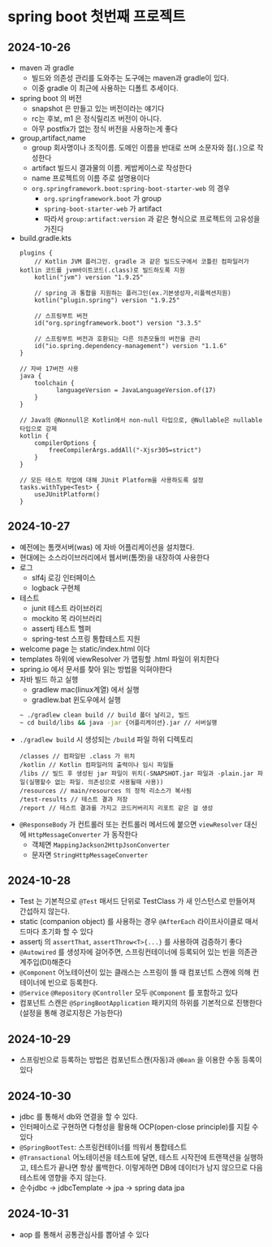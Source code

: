 # spring boot 첫번째 프로젝트

## 2024-10-26

- maven 과 gradle
    - 빌드와 의존성 관리를 도와주는 도구에는 maven과 gradle이 있다.
    - 이중 gradle 이 최근에 사용하는 디폴트 추세이다.
- spring boot 의 버전
    - snapshot 은 만들고 있는 버전이라는 얘기다
    - rc는 후보, m1 은 정식릴리즈 버전이 아니다.
    - 아무 postfix가 없는 정식 버전을 사용하는게 좋다
- group,artifact,name
    - group 회사명이나 조직이름. 도메인 이름을 반대로 쓰며 소문자와 점(`.`)으로 작성한다
    - artifact 빌드시 결과물의 이름. 케밥케이스로 작성한다
    - name 프로젝트의 이름 주로 설명용이다
    - `org.springframework.boot:spring-boot-starter-web` 의 경우
        - `org.springframework.boot` 가 group
        - `spring-boot-starter-web` 가 artifact
        - 따라서 `group:artifact:version` 과 같은 형식으로 프로젝트의 고유성을 가진다
- build.gradle.kts
  ```
  plugins {
      // Kotlin JVM 플러그인. gradle 과 같은 빌드도구에서 코틀린 컴파일러가 kotlin 코드를 jvm바이트코드(.class)로 빌드하도록 지원
      kotlin("jvm") version "1.9.25"
    
      // spring 과 통합을 지원하는 플러그인(ex.기본생성자,리플렉션지원) 
      kotlin("plugin.spring") version "1.9.25" 
    
      // 스프링부트 버전
      id("org.springframework.boot") version "3.3.5"
    
      // 스프링부트 버전과 호환되는 다른 의존모듈의 버전을 관리 
      id("io.spring.dependency-management") version "1.1.6"
  }
    
  // 자바 17버전 사용
  java {
      toolchain {
            languageVersion = JavaLanguageVersion.of(17)
      }
  }
    
  // Java의 @Nonnull은 Kotlin에서 non-null 타입으로, @Nullable은 nullable 타입으로 강제  
  kotlin {
      compilerOptions {
          freeCompilerArgs.addAll("-Xjsr305=strict")
      }
  }
  
  // 모든 테스트 작업에 대해 JUnit Platform을 사용하도록 설정
  tasks.withType<Test> {
      useJUnitPlatform()
  }
  ```

## 2024-10-27

- 예전에는 톰캣서버(was) 에 자바 어플리케이션을 설치했다.
- 현대에는 소스라이브러리에서 웹서버(톰캣)을 내장하여 사용한다
- 로그
    - slf4j 로깅 인터페이스
    - logback 구현체
- 테스트
    - junit 테스트 라이브러리
    - mockito 목 라이브러리
    - assertj 테스트 헬퍼
    - spring-test 스프링 통합테스트 지원
- welcome page 는 static/index.html 이다
- templates 하위에 viewResolver 가 맵핑할 .html 파일이 위치한다
- spring.io 에서 문서를 찾아 읽는 방법을 익혀야한다
- 자바 빌드 하고 실행
    - gradlew mac(linux계열) 에서 실행
    - gradlew.bat 윈도우에서 실행
  ```bash
  ~ ./gradlew clean build // build 폴더 날리고, 빌드
  ~ cd build/libs && java -jar {어플리케이션}.jar // 서버실행
  ```
- `./gradlew build` 시 생성되는 `/build` 파일 하위 디렉토리
  ```
  /classes // 컴파일된 .class 가 위치
  /kotlin // Kotlin 컴파일러의 출력이나 임시 파일들
  /libs // 빌드 후 생성된 jar 파일이 위치(-SNAPSHOT.jar 파일과 -plain.jar 파일(실행할수 없는 파일. 의존성으로 사용될때 사용))
  /resources // main/resources 의 정적 리소스가 복사됨
  /test-results // 테스트 결과 저장
  /report // 테스트 결과를 가지고 코드커버리지 리포트 같은 걸 생성
  ```
- `@ResponseBody` 가 컨트롤러 또는 컨트롤러 메서드에 붙으면 `viewResolver` 대신에 `HttpMessageConverter` 가 동작한다
    - 객체면 `MappingJackson2HttpJsonConverter`
    - 문자면 `StringHttpMessageConverter`

## 2024-10-28

- Test 는 기본적으로 `@Test` 매서드 단위로 TestClass 가 새 인스턴스로 만들어져 간섭하지 않는다.
- static (companion object) 를 사용하는 경우 `@AfterEach` 라이프사이클로 매서드마다 초기화 할 수 있다
- assertj 의 `assertThat`, `assertThrow<T>{...}` 를 사용하여 검증하기 좋다
- `@Autowired` 를 생성자에 걸어주면, 스프링컨테이너에 등록되어 있는 빈을 의존관계주입(DI)해준다
- `@Component` 어노테이션이 있는 클래스는 스프링이 뜰 때 컴포넌트 스캔에 의해 컨테이너에 빈으로 등록한다.
- `@Service` `@Repository` `@Controller` 모두 `@Component` 를 포함하고 있다
- 컴포넌트 스캔은 `@SpringBootApplication` 패키지의 하위를 기본적으로 진행한다(설정을 통해 경로지정은 가능한다)

## 2024-10-29

- 스프링빈으로 등록하는 방법은 컴포넌트스캔(자동)과 `@Bean` 을 이용한 수동 등록이 있다

## 2024-10-30

- jdbc 를 통해서 db와 연결을 할 수 있다.
- 인터페이스로 구현하면 다형성을 활용해 OCP(open-close principle)를 지킬 수 있다
- `@SpringBootTest`: 스프링컨테이너를 띄워서 통합테스트
- `@Transactional` 어노테이션을 테스트에 달면, 테스트 시작전에 트랜잭션을 실행하고, 테스트가 끝나면 항상 롤백한다. 이렇게하면 DB에 데이터가 남지 않으므로 다음 테스트에 영향을 주지 않는다.
- 순수jdbc -> jdbcTemplate -> jpa -> spring data jpa

## 2024-10-31

- aop 를 통해서 공통관심사를 뽑아낼 수 있다 